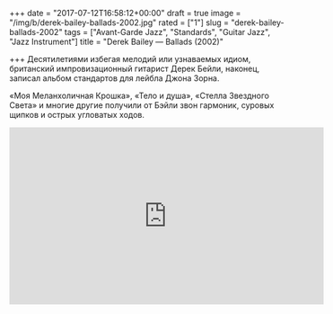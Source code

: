 +++
date = "2017-07-12T16:58:12+00:00"
draft = true
image = "/img/b/derek-bailey-ballads-2002.jpg"
rated = ["1"]
slug = "derek-bailey-ballads-2002"
tags = ["Avant-Garde Jazz", "Standards", "Guitar Jazz", "Jazz Instrument"]
title = "Derek Bailey — Ballads (2002)"

+++
Десятилетиями избегая мелодий или узнаваемых идиом, британский импровизационный гитарист Дерек Бейли, наконец, записал альбом стандартов для лейбла Джона Зорна.

&laquo;Моя Меланхоличная Крошка&raquo;, &laquo;Тело и&nbsp;душа&raquo;, &laquo;Стелла Звездного Света&raquo; и&nbsp;многие другие получили от&nbsp;Бэйли звон гармоник, суровых щипков и&nbsp;острых угловатых ходов.

<iframe width="560" height="315" src="https://www.youtube.com/embed/dMGFSu-ZJ0A" frameborder="0" allowfullscreen></iframe>